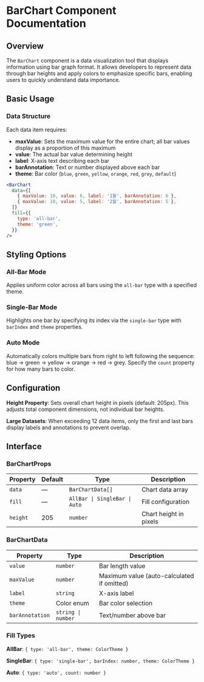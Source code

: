 # BarChart Component Documentation

## Overview

The `BarChart` component is a data visualization tool that displays information using bar graph format. It allows developers to represent data through bar heights and apply colors to emphasize specific bars, enabling users to quickly understand data importance.

## Basic Usage

### Data Structure

Each data item requires:

- **maxValue**: Sets the maximum value for the entire chart; all bar values display as a proportion of this maximum
- **value**: The actual bar value determining height
- **label**: X-axis text describing each bar
- **barAnnotation**: Text or number displayed above each bar
- **theme**: Bar color (`blue`, `green`, `yellow`, `orange`, `red`, `grey`, `default`)

```jsx
<BarChart
  data={[
    { maxValue: 10, value: 6, label: '1월', barAnnotation: 6 },
    { maxValue: 10, value: 5, label: '2월', barAnnotation: 5 },
  ]}
  fill={{
    type: 'all-bar',
    theme: 'green',
  }}
/>
```

## Styling Options

### All-Bar Mode
Applies uniform color across all bars using the `all-bar` type with a specified theme.

### Single-Bar Mode
Highlights one bar by specifying its index via the `single-bar` type with `barIndex` and `theme` properties.

### Auto Mode
Automatically colors multiple bars from right to left following the sequence: blue → green → yellow → orange → red → grey. Specify the `count` property for how many bars to color.

## Configuration

**Height Property**: Sets overall chart height in pixels (default: 205px). This adjusts total component dimensions, not individual bar heights.

**Large Datasets**: When exceeding 12 data items, only the first and last bars display labels and annotations to prevent overlap.

## Interface

### BarChartProps

| Property | Default | Type | Description |
|----------|---------|------|-------------|
| `data` | — | `BarChartData[]` | Chart data array |
| `fill` | — | `AllBar \| SingleBar \| Auto` | Fill configuration |
| `height` | 205 | `number` | Chart height in pixels |

### BarChartData

| Property | Type | Description |
|----------|------|-------------|
| `value` | `number` | Bar length value |
| `maxValue` | `number` | Maximum value (auto-calculated if omitted) |
| `label` | `string` | X-axis label |
| `theme` | Color enum | Bar color selection |
| `barAnnotation` | `string \| number` | Text/number above bar |

### Fill Types

**AllBar**: `{ type: 'all-bar', theme: ColorTheme }`

**SingleBar**: `{ type: 'single-bar', barIndex: number, theme: ColorTheme }`

**Auto**: `{ type: 'auto', count: number }`
